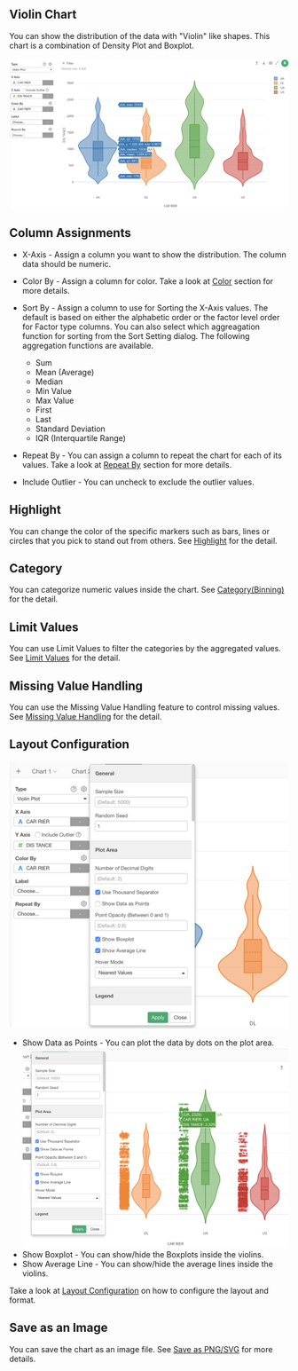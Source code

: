 ## Violin Chart


You can show the distribution of the data with "Violin" like shapes. This chart is a combination of Density Plot and Boxplot. 


![](images/violin1.png)

## Column Assignments

* X-Axis - Assign a column you want to show the distribution. The column data should be numeric. 
* Color By - Assign a column for color. Take a look at [Color](color.md) section for more details.
* Sort By - Assign a column to use for Sorting the X-Axis values. The default is based on either the alphabetic order or the factor level order for Factor type columns. You can also select which aggreagation function for sorting from the Sort Setting dialog. The following aggregation functions are available.
  * Sum
  * Mean (Average)
  * Median
  * Min Value
  * Max Value
  * First 
  * Last
  * Standard Deviation
  * IQR (Interquartile Range)

* Repeat By - You can assign a column to repeat the chart for each of its values. Take a look at [Repeat By](small-multiple.md) section for more details.
* Include Outlier - You can uncheck to exclude the outlier values. 

## Highlight 

You can change the color of the specific markers such as bars, lines or circles that you pick to stand out from others. See [Highlight](highlight.md) for the detail. 


## Category 

You can categorize numeric values inside the chart. See [Category(Binning)](category.md) for the detail.

## Limit Values

You can use Limit Values to filter the categories by the aggregated values. See [Limit Values](limit.md) for the detail.




## Missing Value Handling

You can use the Missing Value Handling feature to control missing values. See [Missing Value Handling](missing-value-handling.md) for the detail.


## Layout Configuration

![](images/violin2.png)


* Show Data as Points - You can plot the data by dots on the plot area. 
![](images/violin3.png)
* Show Boxplot - You can show/hide the Boxplots inside the violins. 
* Show Average Line - You can show/hide the average lines inside the violins.


Take a look at [Layout Configuration](layout.md) on how to configure the layout and format. 

## Save as an Image

You can save the chart as an image file. See [Save as PNG/SVG](save.md) for more details.
